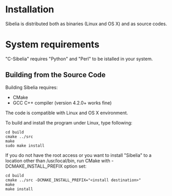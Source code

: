 Installation
============

Sibelia is distributed both as binaries (Linux and OS X) and as source
codes. 

System requirements
===================
"C-Sibelia" requires "Python" and "Perl" to be istalled in your system.

Building from the Source Code
-----------------------------

Building Sibelia requires:
* CMake
* GCC C++ compiler (version 4.2.0+ works fine)

The code is compatible with Linux and OS X environment.

To build and install the program under Linux, type following:

	cd build
	cmake ../src
	make
	sudo make install

If you do not have the root access or you want to install "Sibelia" to a
location other than /usr/local/bin, run CMake with -DCMAKE_INSTALL_PREFIX
option set:

	cd build
	cmake ../src -DCMAKE_INSTALL_PREFIX="<install destination>"
	make
	make install